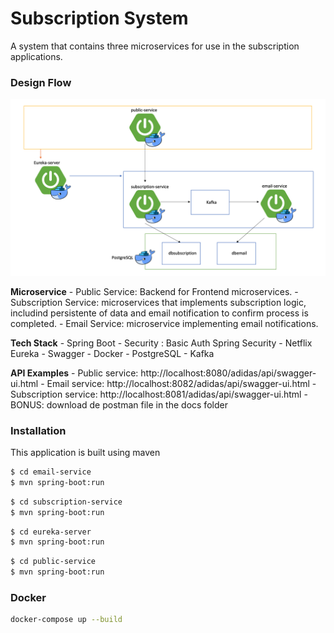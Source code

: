 # Subscription System

A system that contains three microservices for use in the subscription applications.

### Design Flow
![alt text](https://github.com/manuelernesto/subscription-system/blob/main/flow.png)

**Microservice**
    - Public Service: Backend for Frontend microservices.
    - Subscription Service: microservices that implements subscription logic, includind persistente of data and email notification to confirm process is completed.
    - Email Service: microservice implementing email notifications.

**Tech Stack**
    - Spring Boot
    - Security : Basic Auth Spring Security
    - Netflix Eureka
    - Swagger
    - Docker
    - PostgreSQL
    - Kafka

**API Examples**
    - Public service: http://localhost:8080/adidas/api/swagger-ui.html
    - Email service:  http://localhost:8082/adidas/api/swagger-ui.html
    - Subscription service:  http://localhost:8081/adidas/api/swagger-ui.html
    -BONUS: download de postman file in the docs folder

### Installation
This application is built using maven
```sh
$ cd email-service
$ mvn spring-boot:run
```
```sh
$ cd subscription-service
$ mvn spring-boot:run
```
```sh
$ cd eureka-server
$ mvn spring-boot:run
```
```sh
$ cd public-service
$ mvn spring-boot:run
```

### Docker
```sh
docker-compose up --build
```

